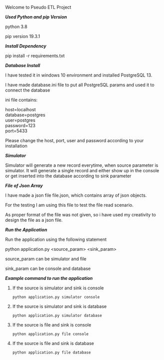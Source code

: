 Welcome to Pseudo ETL Project

***Used Python and pip Version***

python 3.8

pip version 19.3.1

***Install Dependency***

pip install -r requirements.txt

***Database Install***

I have tested it in windows 10 environment and installed PostgreSQL 13.

I have made database.ini file to put all PostgreSQL params and used it to connect
the database

ini file contains:

host=localhost<br/>
database=postgres<br/>
user=postgres<br/>
password=123<br/>
port=5433<br/>

Please change the host, port, user and password according to your installation

***Simulator***

Simulator will generate a new record everytime, when source parameter is simulator.
It will generate a single record and either show up in the console or get inserted into the database
according to sink parameter

***File of Json Array***

I have made a json file file.json, which contains array of json objects.

For the testing I am using this file to test the file read scenario.

As proper format of the file was not given, so i have used my creativity 
to design the file as a json file.


***Run the Application***

Run the application using the following statement

python application.py \<source_param\> \<sink_param\>

source_param can be simulator and file

sink_param can be console and database

***Example command to run the application***

1. If the source is simulator and sink is console
    ```
    python application.py simulator console
    ```
    
2. If the source is simulator and sink is database
    ```
    python application.py simulator database
    ```
3. If the source is file and sink is console
    ```
    python application.py file console
    ```
4. If the source is file and sink is database
    ```
    python application.py file database
    ```








